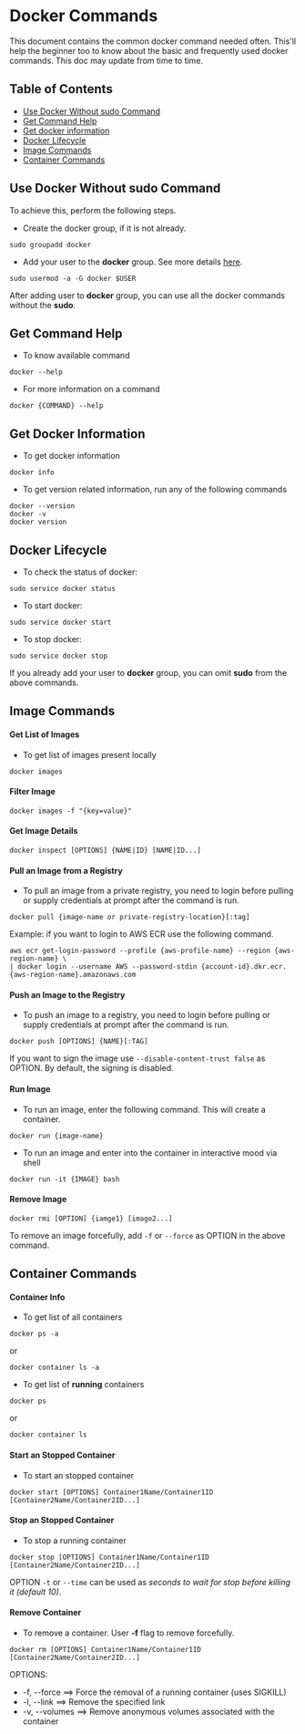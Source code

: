 # Docker Commands
This document contains the common docker command needed often. This'll help the beginner too to know about the basic 
and frequently used docker commands. This doc may update from time to time.


## Table of Contents
- [Use Docker Without sudo Command]()
- [Get Command Help]()
- [Get docker information]()
- [Docker Lifecycle]()
- [Image Commands]()
- [Container Commands]()


## Use Docker Without sudo Command
To achieve this, perform the following steps. 
- Create the docker group, if it is not already.
```shell script
sudo groupadd docker
```
- Add your user to the **docker** group. See more details 
[here](https://askubuntu.com/questions/477551/how-can-i-use-docker-without-sudo).
```shell script
sudo usermod -a -G docker $USER
```
After adding user to **docker** group, you can use all the docker commands without the **sudo**.


## Get Command Help
- To know available command
```shell script
docker --help
```
- For more information on a command
```shell script
docker {COMMAND} --help
```


## Get Docker Information
- To get docker information
```shell script
docker info
```
- To get version related information, run any of the following commands
```shell script
docker --version
docker -v
docker version
```


## Docker Lifecycle
- To check the status of docker:
```shell script
sudo service docker status
```
- To start docker:
```shell script
sudo service docker start
```
- To stop docker:
```shell script
sudo service docker stop
```
If you already add your user to **docker** group, you can omit **sudo** from the above commands.


## Image Commands
#### Get List of Images
- To get list of images present locally
```shell script
docker images
```

#### Filter Image
```shell script
docker images -f "{key=value}"
```

#### Get Image Details
```shell script
docker inspect [OPTIONS] {NAME|ID} [NAME|ID...]
```

#### Pull an Image from a Registry
- To pull an image from a private registry, you need to login before pulling or supply credentials at prompt 
after the command is run. 
```shell script
docker pull {image-name or private-registry-location}[:tag]
```
Example: if you want to login to AWS ECR use the following command.
```shell script
aws ecr get-login-password --profile {aws-profile-name} --region {aws-region-name} \
| docker login --username AWS --password-stdin {account-id}.dkr.ecr.{aws-region-name}.amazonaws.com
```

#### Push an Image to the Registry
- To push an image to a registry, you need to login before pulling or supply credentials at prompt 
after the command is run. 
```shell script
docker push [OPTIONS] {NAME}[:TAG]
```
If you want to sign the image use `--disable-content-trust false` as OPTION. By default, the signing is disabled.

#### Run Image
- To run an image, enter the following command. This will create a container.
```shell script
docker run {image-name}
```
- To run an image and enter into the container in interactive mood via shell
```shell script
docker run -it {IMAGE} bash
``` 

#### Remove Image
```shell script
docker rmi [OPTION] {iamge1} [image2...] 
```
To remove an image forcefully, add `-f` or `--force` as OPTION in the above command.


## Container Commands
#### Container Info
- To get list of all containers
```shell script
docker ps -a
```
or
```shell script
docker container ls -a
```
- To get list of **running** containers
```shell script
docker ps
```
or
```shell script
docker container ls
```

#### Start an Stopped Container
- To start an stopped container
```shell script
docker start [OPTIONS] Container1Name/Container1ID [Container2Name/Container2ID...]
```

#### Stop an Stopped Container
- To stop a running container
```shell script
docker stop [OPTIONS] Container1Name/Container1ID [Container2Name/Container2ID...]
```
OPTION `-t` or `--time` can be used as *seconds to wait for stop before killing it (default 10)*.

#### Remove Container
- To remove a container. User **-f** flag to remove forcefully.
```shell script
docker rm [OPTIONS] Container1Name/Container1ID [Container2Name/Container2ID...]
```
OPTIONS:
- -f, --force ==> Force the removal of a running container (uses SIGKILL)
- -l, --link ==> Remove the specified link
- -v, --volumes ==> Remove anonymous volumes associated with the container
